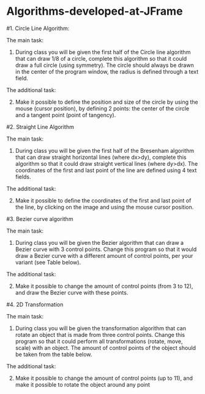 # Algorithms-developed-at-JFrame

#1. Circle Line Algorithm:

The main task:

1. During class you will be given the first half of the Circle line algorithm that can draw 1/8 of a circle, complete this algorithm so that it could draw a full circle (using symmetry). The circle should always be drawn in the center of the program window, the radius is defined through a text field.

The additional task:

2. Make it possible to define the position and size of the circle by using the mouse (cursor position), by defining 2 points: the center of the circle and a tangent point (point of tangency).



#2. Straight Line Algorithm

The main task:

1. During class you will be given the first half of the Bresenham algorithm that can draw straight horizontal lines (where dx>dy), complete this algorithm so that it could draw straight vertical lines (where dy>dx). The coordinates of the first and last point of the line are defined using 4 text fields.

The additional task:

2. Make it possible to define the coordinates of the first and last point of the line, by clicking on the image and using the mouse cursor position.



#3. Bezier curve algorithm

The main task:

1. During class you will be given the Bezier algorithm that can draw a Bezier curve with 3 control points. Change this program so that it would draw a Bezier curve with a different amount of control points, per your variant (see Table below).

The additional task:

2. Make it possible to change the amount of control points (from 3 to 12), and draw the Bezier curve with these points.


#4. 2D Transformation

The main task:

1. During class you will be given the transformation algorithm that can rotate an object that is made from three control points. Change this program so that it could perform all transformations (rotate, move, scale) with an object. The amount of control points of the object should be taken from the table below.

The additional task:

2. Make it possible to change the amount of control points (up to 11), and make it possible to rotate the object around any point

